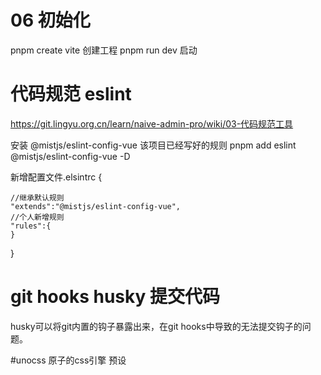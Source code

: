 # 06 初始化
pnpm create vite
创建工程
pnpm run dev
启动


#  代码规范 eslint
https://git.lingyu.org.cn/learn/naive-admin-pro/wiki/03-代码规范工具

安装
@mistjs/eslint-config-vue 该项目已经写好的规则
pnpm add eslint @mistjs/eslint-config-vue -D

新增配置文件.elsintrc
{

    //继承默认规则
    "extends":"@mistjs/eslint-config-vue",
    //个人新增规则
    "rules":{
    }
}

# git hooks husky  提交代码
husky可以将git内置的钩子暴露出来，在git hooks中导致的无法提交钩子的问题。

#unocss 原子的css引擎 预设
